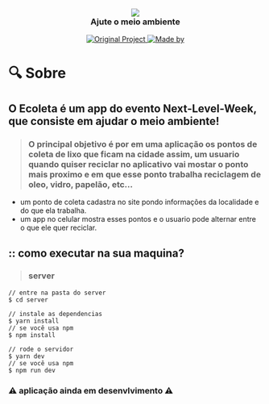 <h3 align="center">
  <img src="https://img.icons8.com/color/200/000000/recycle-sign.png"/>
  <br/>
  <b>Ajute o meio ambiente</b>
</h3>

<p align="center">
  <a href="https://rocketseat.com.br">
    <img alt="Original Project" src="https://img.shields.io/badge/Original%20Project-Rocketseat-%237519C1">
  </a>
  <a href="http://github.com/Ryannnkl">
  <img alt="Made by" src="https://img.shields.io/badge/Made%20by-Ryann-blue">
  </a>

</p>

# :mag: Sobre

## O Ecoleta é um app do evento Next-Level-Week, que consiste em ajudar o meio ambiente!

> ### O principal objetivo é por em uma aplicação os pontos de coleta de lixo que ficam na cidade assim, um usuario quando quiser reciclar no aplicativo vai mostar o ponto mais proximo e em que esse ponto trabalha reciclagem de oleo, vidro, papelão, etc...

- um ponto de coleta cadastra no site pondo informações da localidade e do que ela trabalha.
- um app no celular mostra esses pontos e o usuario pode alternar entre o que ele quer reciclar.

## :: como executar na sua maquina?

> ### server

```
// entre na pasta do server
$ cd server

// instale as dependencias
$ yarn install
// se você usa npm
$ npm install

// rode o servidor
$ yarn dev
// se você usa npm
$ npm run dev

```

### :warning: aplicação ainda em desenvlvimento :warning:
